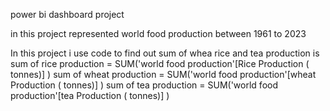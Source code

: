 power bi dashboard project


in this project  represented world food production between 1961 to 2023

In this project i  use code to find out sum of whea rice and tea production is
    sum of rice production = SUM('world food production'[Rice  Production ( tonnes)] )
    sum of wheat production = SUM('world food production'[wheat  Production ( tonnes)] )
    sum of tea production = SUM('world food production'[tea  Production ( tonnes)] )
